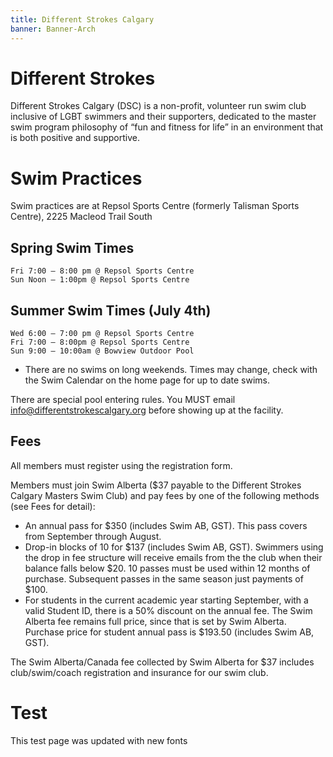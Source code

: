 ```yaml
---
title: Different Strokes Calgary
banner: Banner-Arch
---
```


# Different Strokes

Different Strokes Calgary (DSC) is a non-profit, volunteer run swim club
inclusive of LGBT swimmers and their supporters, dedicated to the master swim
program philosophy of “fun and fitness for life” in an environment that is both
positive and supportive.

# Swim Practices

Swim practices are at Repsol Sports Centre (formerly Talisman Sports Centre), 2225 Macleod Trail South

## Spring Swim Times

    Fri 7:00 – 8:00 pm @ Repsol Sports Centre
    Sun Noon – 1:00pm @ Repsol Sports Centre

## Summer Swim Times (July 4th)

    Wed 6:00 – 7:00 pm @ Repsol Sports Centre
    Fri 7:00 – 8:00pm @ Repsol Sports Centre
    Sun 9:00 – 10:00am @ Bowview Outdoor Pool

- There are no swims on long weekends. Times may change, check with the Swim Calendar on the home page for up to date swims.

There are special pool entering rules. You MUST email info@differentstrokescalgary.org before showing up at the facility.

## Fees

All members must register using the registration form.

Members must join Swim Alberta ($37 payable to the Different Strokes Calgary Masters Swim Club) and pay fees by one of the following methods (see Fees for detail):

- An annual pass for $350 (includes Swim AB, GST). This pass covers from September through August.
- Drop-in blocks of 10 for $137 (includes Swim AB, GST). Swimmers using the drop in fee structure will receive
  emails from the the club when their balance falls below $20. 10 passes must
  be used within 12 months of purchase. Subsequent passes in the same season just payments of $100.
- For students in the current academic year starting September, with a valid Student ID, there is a 50% discount
  on the annual fee. The Swim Alberta fee remains full price, since that is set by Swim Alberta. Purchase price for
  student annual pass is $193.50 (includes Swim AB, GST).

The Swim Alberta/Canada fee collected by Swim Alberta for $37 includes club/swim/coach registration and
insurance for our swim club.

# Test
This test page was updated with new fonts
